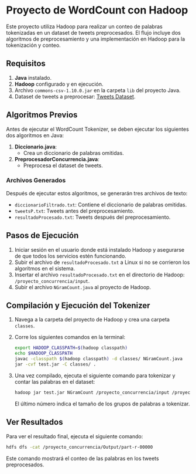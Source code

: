 # Proyecto de WordCount con Hadoop

Este proyecto utiliza Hadoop para realizar un conteo de palabras tokenizadas en un dataset de tweets preprocesados. El flujo incluye dos algoritmos de preprocesamiento y una implementación en Hadoop para la tokenización y conteo.

## Requisitos

1. **Java** instalado.
2. **Hadoop** configurado y en ejecución.
3. Archivo `commons-csv-1.10.0.jar` en la carpeta `lib` del proyecto Java.
4. Dataset de tweets a preprocesar: [Tweets Dataset](https://www.kaggle.com/datasets/i191796majid/tweets).


## Algoritmos Previos

Antes de ejecutar el WordCount Tokenizer, se deben ejecutar los siguientes dos algoritmos en Java:

1. **Diccionario.java**: 
   - Crea un diccionario de palabras omitidas.
2. **PreprocesadorConcurrencia.java**: 
   - Preprocesa el dataset de tweets.

### Archivos Generados

Después de ejecutar estos algoritmos, se generarán tres archivos de texto:

- `diccionarioFiltrado.txt`: Contiene el diccionario de palabras omitidas.
- `tweetsP.txt`: Tweets antes del preprocesamiento.
- `resultadoProcesado.txt`: Tweets después del preprocesamiento.

## Pasos de Ejecución

1. Iniciar sesión en el usuario donde está instalado Hadoop y asegurarse de que todos los servicios estén funcionando.
2. Subir el archivo de `resultadoProcesado.txt` a Linux si no se corrieron los algoritmos en el sistema.
3. Insertar el archivo `resultadoProcesado.txt` en el directorio de Hadoop: `/proyecto_concurrencia/input`.
4. Subir el archivo `NGramCount.java` al proyecto de Hadoop.

## Compilación y Ejecución del Tokenizer

1. Navega a la carpeta del proyecto de Hadoop y crea una carpeta `classes`.
2. Corre los siguientes comandos en la terminal:

   ```bash
   export HADOOP_CLASSPATH=$(hadoop classpath)
   echo $HADOOP_CLASSPATH
   javac -classpath $(hadoop classpath) -d classes/ NGramCount.java
   jar -cvf test.jar -C classes/ .
   ```

3. Una vez compilado, ejecuta el siguiente comando para tokenizar y contar las palabras en el dataset:

   ```bash
   hadoop jar test.jar NGramCount /proyecto_concurrencia/input /proyecto_concurrencia/Output 1
   ```

   El último número indica el tamaño de los grupos de palabras a tokenizar.

## Ver Resultados

Para ver el resultado final, ejecuta el siguiente comando:

```bash
hdfs dfs -cat /proyecto_concurrencia/Output/part-r-00000
```

Este comando mostrará el conteo de las palabras en los tweets preprocesados.

